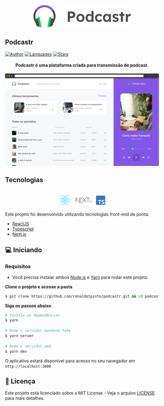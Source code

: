 <div align="center">
  <img src=".github/podcastr-logo.svg" alt="Logo do Podcastr">
</div>

## Podcastr

[![Author](https://img.shields.io/badge/author-ronaldotpinto-8257E5?style=flat-square)](https://github.com/ronaldotpinto)
[![Languages](https://img.shields.io/github/languages/count/ronaldotpinto/podcastr?color=%238257E5&style=flat-square)](#)
[![Stars](https://img.shields.io/github/stars/ronaldotpinto/podcastr?color=8257E5&style=flat-square)](https://github.com/ronaldotpinto/podcastr/stargazers)

<h4 align="center">
  Podcastr é uma plataforma criada para transmissão de podcast.
</h4>

![Podcastr preview](.github/app-preview.png)

## Tecnologias

<div align="center">
  <br />
  <img src=".github/tech-logos.png" alt="Technologias Utilizadas">
</div>

Este projeto foi desenvolvido utilizando tecnologias front-end de ponta.

- [ReactJS](https://reactjs.org/)
- [Typescript](https://www.typescriptlang.org/)
- [Next.js](https://nextjs.org/)

## 💻 Iniciando

### Requisitos

- Você precisa instalar ambos [Node.js](https://nodejs.org/en/download/) e [Yarn](https://yarnpkg.com/) para rodar este projeto.

**Clone o projeto e acesse a pasta**

```bash
$ git clone https://github.com/ronaldotpinto/podcastr.git && cd podcastr
```

**Siga os passos abaixo**

```bash
# Instale as dependências
$ yarn

# Rode o servidor backend fake
$ yarn server

# Rode o servidor web
$ yarn dev
```

O aplicativo estará disponível para acesso no seu navegador em `http://localhost:3000`

## 📝 Licença

Este projeto está licenciado sobre a MIT License - Veja o arquivo [LICENSE](LICENSE) para mais detalhes.
